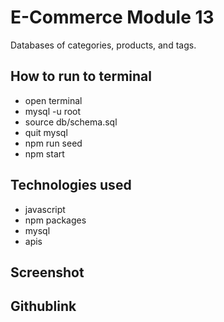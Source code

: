 # E-Commerce Module 13
Databases of categories, products, and tags.

## How to run to terminal

- open terminal
- mysql -u root
- source db/schema.sql
- quit mysql
- npm run seed
- npm start

## Technologies used

- javascript
- npm packages
- mysql
- apis

## Screenshot


## Githublink


